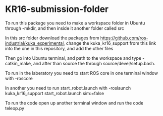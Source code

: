 # KR16-submission-folder

To run this package you need to make a workspace folder in Ubuntu through -mkdir, and then inside it another folder called src

In this src folder download the packages from https://github.com/ros-industrial/kuka_experimental, change the kuka_kr16_support from this link into the one in this repository, and add the other files

Then go into Ubuntu terminal, and path to the workspace and type -catkin_make, and after than source the through source/devel/setup.bash.

To run in the laberatory you need to start ROS core in one terminal window with -roscore

In another you need to run start_robot.launch with -roslaunch kuka_kr16_support start_robot.launch sim:=false

To run the code open up another terminal window and run the code teleop.py
